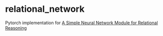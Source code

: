 # relational_network
Pytorch implementation for [A Simple Neural Network Module for Relational Reasoning](https://arxiv.org/pdf/1706.01427.pdf)
